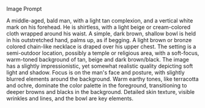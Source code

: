 Image Prompt

A middle-aged, bald man, with a light tan complexion, and a vertical white mark on his forehead. He is shirtless, with a light beige or cream-colored cloth wrapped around his waist. A simple, dark brown, shallow bowl is held in his outstretched hand, palms up, as if begging. A light brown or bronze colored chain-like necklace is draped over his upper chest. The setting is a semi-outdoor location, possibly a temple or religious area, with a soft-focus, warm-toned background of tan, beige and dark brown/black. The image has a slightly impressionistic, yet somewhat realistic quality depicting soft light and shadow. Focus is on the man's face and posture, with slightly blurred elements around the background. Warm earthy tones, like terracotta and ochre, dominate the color palette in the foreground, transitioning to deeper browns and blacks in the background. Detailed skin texture, visible wrinkles and lines, and the bowl are key elements.